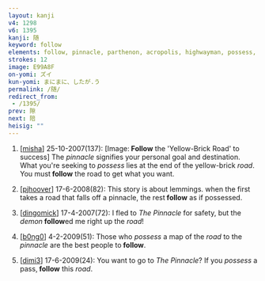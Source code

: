 ```yaml
---
layout: kanji
v4: 1298
v6: 1395
kanji: 随
keyword: follow
elements: follow, pinnacle, parthenon, acropolis, highwayman, possess, by one's side, by one’s side, moon, month, flesh, part of the body, road
strokes: 12
image: E99A8F
on-yomi: ズイ
kun-yomi: まにまに、したが.う
permalink: /随/
redirect_from:
 - /1395/
prev: 隙
next: 陪
heisig: ""
---
```


1) [<a href="http://kanji.koohii.com/profile/misha">misha</a>] 25-10-2007(137): [Image:<strong> Follow</strong> the &#039;Yellow-Brick Road&#039; to success] The <em>pinnacle</em> signifies your personal goal and destination. What you&#039;re seeking to <em>possess</em> lies at the end of the yellow-brick <em>road</em>. You must<strong> follow</strong> the road to get what you want.

2) [<a href="http://kanji.koohii.com/profile/pjhoover">pjhoover</a>] 17-6-2008(82): This story is about lemmings. when the first takes a road that falls off a pinnacle, the rest<strong> follow</strong> as if possessed.

3) [<a href="http://kanji.koohii.com/profile/dingomick">dingomick</a>] 17-4-2007(72): I fled to <em>The Pinnacle</em> for safety, but the <em>demon</em><strong> follow</strong>ed me right up the <em>road</em>!

4) [<a href="http://kanji.koohii.com/profile/b0ng0">b0ng0</a>] 4-2-2009(51): Those who <em>possess</em> a map of the <em>road</em> to the <em>pinnacle</em> are the best people to<strong> follow</strong>.

5) [<a href="http://kanji.koohii.com/profile/dimi3">dimi3</a>] 17-6-2009(24): You want to go to <em>The Pinnacle</em>? If you <em>possess</em> a pass,<strong> follow</strong> this <em>road</em>.

